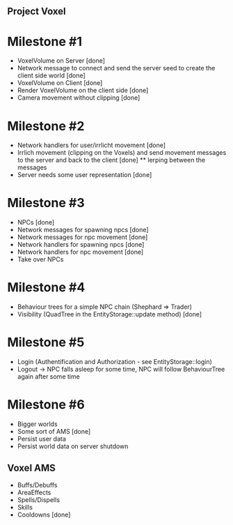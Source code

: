Project Voxel
-------------------

# Milestone #1
* VoxelVolume on Server [done]
* Network message to connect and send the server seed to create the client side world [done]
* VoxelVolume on Client [done]
* Render VoxelVolume on the client side [done]
* Camera movement without clipping [done]

# Milestone #2
* Network handlers for user/irrlicht movement [done]
* Irrlich movement (clipping on the Voxels) and send movement messages to the server and back to the client [done]
** lerping between the messages
* Server needs some user representation [done]

# Milestone #3
* NPCs [done]
* Network messages for spawning npcs [done]
* Network messages for npc movement [done]
* Network handlers for spawning npcs [done]
* Network handlers for npc movement [done]
* Take over NPCs

# Milestone #4
* Behaviour trees for a simple NPC chain (Shephard => Trader)
* Visibility (QuadTree in the EntityStorage::update method) [done]

# Milestone #5
* Login (Authentification and Authorization - see EntityStorage::login)
* Logout -> NPC falls asleep for some time, NPC will follow BehaviourTree again after some time

# Milestone #6
* Bigger worlds
* Some sort of AMS [done]
* Persist user data
* Persist world data on server shutdown


Voxel AMS
-------------------

* Buffs/Debuffs
* AreaEffects
* Spells/Dispells
* Skills
* Cooldowns [done]
